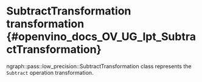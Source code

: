# SubtractTransformation transformation {#openvino_docs_OV_UG_lpt_SubtractTransformation}

ngraph::pass::low_precision::SubtractTransformation class represents the `Subtract` operation transformation.